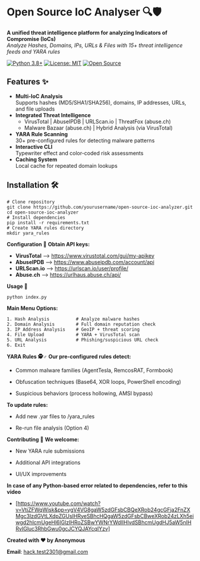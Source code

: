 # Open Source IoC Analyser 🔍🛡️

**A unified threat intelligence platform for analyzing Indicators of Compromise (IoCs)**  
*Analyze Hashes, Domains, IPs, URLs & Files with 15+ threat intelligence feeds and YARA rules*

[![Python 3.8+](https://img.shields.io/badge/Python-3.8%2B-blue.svg)](https://www.python.org/)
[![License: MIT](https://img.shields.io/badge/License-MIT-yellow.svg)](https://opensource.org/licenses/MIT)
[![Open Source](https://badges.frapsoft.com/os/v2/open-source.svg?v=103)](https://github.com/ellerbrock/open-source-badges/)

## Features ✨

- **Multi-IoC Analysis**  
  Supports hashes (MD5/SHA1/SHA256), domains, IP addresses, URLs, and file uploads
- **Integrated Threat Intelligence**  
  - VirusTotal | AbuseIPDB | URLScan.io | ThreatFox (abuse.ch)  
  - Malware Bazaar (abuse.ch) | Hybrid Analysis (via VirusTotal)
- **YARA Rule Scanning**  
  30+ pre-configured rules for detecting malware patterns
- **Interactive CLI**  
  Typewriter effect and color-coded risk assessments
- **Caching System**  
  Local cache for repeated domain lookups

## Installation 🛠️

    # Clone repository
    git clone https://github.com/yourusername/open-source-ioc-analyzer.git
    cd open-source-ioc-analyzer         
    # Install dependencies
    pip install -r requirements.txt
    # Create YARA rules directory
    mkdir yara_rules

**Configuration 🔑**
**Obtain API keys:**

- **VirusTotal** --> https://www.virustotal.com/gui/my-apikey
- **AbuseIPDB** --> https://www.abuseipdb.com/account/api
- **URLScan.io** --> https://urlscan.io/user/profile/
- **Abuse.ch** --> https://urlhaus.abuse.ch/api/

**Usage 🚀**

    python index.py
    
**Main Menu Options:**

    1. Hash Analysis          # Analyze malware hashes
    2. Domain Analysis        # Full domain reputation check
    3. IP Address Analysis    # GeoIP + threat scoring
    4. File Upload            # YARA + VirusTotal scan
    5. URL Analysis           # Phishing/suspicious URL check
    6. Exit

**YARA Rules 🕵️♂️**
**Our pre-configured rules detect:**

- Common malware families (AgentTesla, RemcosRAT, Formbook)

- Obfuscation techniques (Base64, XOR loops, PowerShell encoding)

- Suspicious behaviors (process hollowing, AMSI bypass)


**To update rules:**

- Add new .yar files to /yara_rules

- Re-run file analysis (Option 4)


**Contributing 🤝**
**We welcome:**


- New YARA rule submissions

- Additional API integrations

- UI/UX improvements

**In case of any Python-based error related to dependencies, refer to this video**

- [https://www.youtube.com/watch?v=VtjZFWqWisk&pp=ygV4VG8gaW5zdGFsbCBQeXRob24gcGFja2FnZXMgc3lzdGVtLXdpZGUsIHRyeSBhcHQgaW5zdGFsbCBweXRob24zLXh5eiwgd2hlcmUgeHl6IGlzIHRoZSBwYWNrYWdlIHlvdSBhcmUgdHJ5aW5nIHRvIGluc3RhbGwu0gcJCYQJAYcqIYzv]


**Created with ❤️ by Anonymous**

**Email**: hack.test2301@gmail.com
